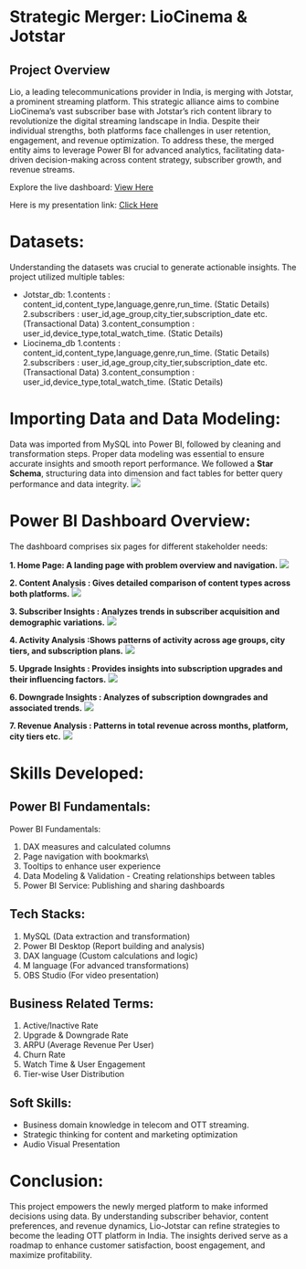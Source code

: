 # Strategic Merger: LioCinema & Jotstar
## Project Overview
Lio, a leading telecommunications provider in India, is merging with Jotstar, a prominent streaming platform. This strategic alliance aims to combine LioCinema’s vast subscriber base with Jotstar’s rich content library to revolutionize the digital streaming landscape in India.
Despite their individual strengths, both platforms face challenges in user retention, engagement, and revenue optimization. To address these, the merged entity aims to leverage Power BI for advanced analytics, facilitating data-driven decision-making across content strategy, subscriber growth, and revenue streams.

Explore the live dashboard: [View Here](https://app.powerbi.com/view?r=eyJrIjoiZWYzODg1NTctODUwYi00ZmYwLWFjNjItNDEwNTgzNjgzMGQ3IiwidCI6ImM2ZTU0OWIzLTVmNDUtNDAzMi1hYWU5LWQ0MjQ0ZGM1YjJjNCJ9)

Here is my presentation link: [Click Here](https://youtu.be/OLOsulZdI2g)

# Datasets:
Understanding the datasets was crucial to generate actionable insights. The project utilized multiple tables:

* Jotstar_db: 
           1.contents : content_id,content_type,language,genre,run_time. (Static Details)
           2.subscribers : user_id,age_group,city_tier,subscription_date etc.(Transactional Data)
           3.content_consumption : user_id,device_type,total_watch_time. (Static Details)
* Liocinema_db
           1.contents : content_id,content_type,language,genre,run_time. (Static Details)
           2.subscribers : user_id,age_group,city_tier,subscription_date etc. (Transactional Data)
           3.content_consumption : user_id,device_type,total_watch_time. (Static Details)

# Importing Data and Data Modeling:
Data was imported from MySQL into Power BI, followed by cleaning and transformation steps. Proper data modeling was essential to ensure accurate insights and smooth report performance.
We followed a **Star Schema**, structuring data into dimension and fact tables for better query performance and data integrity.
![](https://github.com/Mayukh1995/Strategic-OTT-Merger/blob/main/Data%20model%20OTT.PNG)

# Power BI Dashboard Overview:
The dashboard comprises six pages for different stakeholder needs:

**1. Home Page: A landing page with problem overview and navigation.**
 ![](https://github.com/Mayukh1995/Strategic-OTT-Merger/blob/main/Landing%20page%20OTT.PNG)

**2. Content Analysis : Gives detailed comparison of content types across both platforms.**
 ![](https://github.com/Mayukh1995/Strategic-OTT-Merger/blob/main/Content%20Analysis.PNG)

**3. Subscriber Insights : Analyzes trends in subscriber acquisition and demographic variations.**
![](https://github.com/Mayukh1995/Strategic-OTT-Merger/blob/main/Subscriber%20Insights.PNG)

**4. Activity Analysis :Shows patterns of activity across age groups, city tiers, and subscription plans.**
![](https://github.com/Mayukh1995/Strategic-OTT-Merger/blob/main/Activity%20Analysis.PNG)

**5. Upgrade Insights : Provides insights into subscription upgrades and their influencing factors.**
![](https://github.com/Mayukh1995/Strategic-OTT-Merger/blob/main/Upgrade%20Insights.PNG)

**6. Downgrade Insights : Analyzes of subscription downgrades and associated trends.**
![](https://github.com/Mayukh1995/Strategic-OTT-Merger/blob/main/Downgrade%20Insights.PNG)

**7. Revenue Analysis : Patterns in total revenue  across months, platform, city tiers etc.**
![](https://github.com/Mayukh1995/Strategic-OTT-Merger/blob/main/Revenue%20Analysis.PNG)

# Skills Developed:
## Power BI Fundamentals:
Power BI Fundamentals:
1. DAX measures and calculated columns
2. Page navigation with bookmarks\
3. Tooltips to enhance user experience
4. Data Modeling & Validation - Creating relationships between tables
5. Power BI Service: Publishing and sharing dashboards

## Tech Stacks:

1. MySQL (Data extraction and transformation)
2. Power BI Desktop (Report building and analysis)
3. DAX language (Custom calculations and logic)
4. M language (For advanced transformations)
5. OBS Studio (For video presentation)

##  Business Related Terms:

1. Active/Inactive Rate
2. Upgrade & Downgrade Rate
3. ARPU (Average Revenue Per User)
4. Churn Rate
5. Watch Time & User Engagement
6. Tier-wise User Distribution

## Soft Skills:

* Business domain knowledge in telecom and OTT streaming.
* Strategic thinking for content and marketing optimization
* Audio Visual Presentation

 # Conclusion:

This project empowers the newly merged platform to make informed decisions using data. By understanding subscriber behavior, content preferences, and revenue dynamics, Lio-Jotstar can refine strategies to become the leading OTT platform in India. The insights derived serve as a roadmap to enhance customer satisfaction, boost engagement, and maximize profitability.













